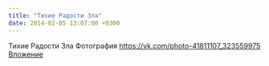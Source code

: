 ```yaml
---
title: "Тихие Радости Зла"
date: 2014-02-05 13:07:00 +0300
---
```


Тихие Радости Зла
Фотография
<a class="vk-attach" href="https://vk.com/photo-41811107_323559975">https://vk.com/photo-41811107_323559975</a>
<a class="vk-attach" href="https://vk.com/photo-41811107_323559975">Вложение</a>
